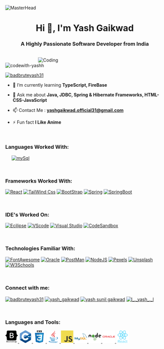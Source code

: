 ![MasterHead](https://user-images.githubusercontent.com/74038190/225813708-98b745f2-7d22-48cf-9150-083f1b00d6c9.gif)
<h1 align="center">Hi 👋, I'm Yash Gaikwad</h1>
<h3 align="center">A Highly Passionate Software Developer from India</h3>
<br>
<img align="right" alt="Coding" width="400" src="https://camo.githubusercontent.com/c1dcb74cc1c1835b1d716f5051499a2814c683c806b15f04b0eba492863703e9/68747470733a2f2f63646e2e6472696262626c652e636f6d2f75736572732f3733303730332f73637265656e73686f74732f363538313234332f6176656e746f2e676966">
<p align="left"> <img src="https://komarev.com/ghpvc/?username=codewith-yashh&label=Profile%20views&color=0e75b6&style=flat" alt="codewith-yashh" /> </p>
<p align="left"> <a href="https://twitter.com/badbruteyash31" target="blank"><img src="https://img.shields.io/twitter/follow/badbruteyash31?logo=twitter&style=for-the-badge" alt="badbruteyash31" /></a> </p>

- 🌱 I’m currently learning **TypeScript, FireBase**

- 💬 Ask me about **Java, JDBC, Spring & Hibernate Frameworks, HTML-CSS-JavaScript**

- 📫 Contact Me : **yashgaikwad.official31@gmail.com**

- ⚡ Fun fact **I Like Anime**
<br>

<h3 align="left">Languages Worked With:</h3>
<p align="left"> 
<a href="https://html.com/" target="blank"><img src="https://img.shields.io/badge/JAVA-grey?style=for-the-badge&labelColor=grey" alt="" /><a/>
<a href="https://html.com/" target="blank"><img src="https://img.shields.io/badge/HTML5-E34F26?style=for-the-badge&logo=html5&logoColor=white" alt="" /><a/>
<a href="https://developer.mozilla.org/en-US/docs/Web/CSS" target="blank"><img src="https://img.shields.io/badge/CSS3-1572B6?style=for-the-badge&logo=css3&logoColor=white" alt="" /><a/>
<a href="https://www.javascript.com/" target="blank"><img src="https://img.shields.io/badge/JavaScript-323330?style=for-the-badge&logo=javascript&logoColor=F7DF1E" alt="" /><a/>
<a href="https://www.json.org/json-en.html" target="blank"><img src="https://img.shields.io/badge/json-5E5C5C?style=for-the-badge&logo=json&logoColor=white" alt="" /><a/>
<a href="https://www.mysql.com/" target="blank"><img src="https://img.shields.io/badge/MySQL-005C84?style=for-the-badge&logo=mysql&logoColor=white" alt="mySql" /></a>
</p>
<br>
  
<h3 align="left">Frameworks Worked With:</h3>
<p align="left">
<a href="https://react.dev/" target="blank"><img src="https://img.shields.io/badge/React-20232A?style=for-the-badge&logo=react&logoColor=61DAFB" alt="React" /><a/>
<a href="https://tailwindcss.com/" target="blank"><img src="https://img.shields.io/badge/Tailwind_CSS-38B2AC?style=for-the-badge&logo=tailwind-css&logoColor=white" alt="TailWind Css" /><a/>
<a href="https://getbootstrap.com/" target="blank"><img src="https://img.shields.io/badge/Bootstrap-563D7C?style=for-the-badge&logo=bootstrap&logoColor=white" alt="BootStrap" /><a/>
<a href="https://spring.io/" target="blank"><img src="https://img.shields.io/badge/Spring-6DB33F?style=for-the-badge&logo=spring&logoColor=white" alt="Spring" /><a/>
<a href="https://spring.io/projects/spring-boot/" target="blank"><img src="https://img.shields.io/badge/Spring_Boot-F2F4F9?style=for-the-badge&logo=spring-boot" alt="SpringBoot" /><a/>
</p>
<br>

<h3 align="left">IDE's Worked On:</h3>
<p align="left"> 
<a href="https://www.eclipse.org/ide/" target="blank"><img src="https://img.shields.io/badge/Eclipse-2C2255?style=for-the-badge&logo=eclipse&logoColor=white" alt="Ecilipse" /><a/>
<a href="https://code.visualstudio.com/" target="blank"><img src="https://img.shields.io/badge/VSCode-0078D4?style=for-the-badge&logo=visual%20studio%20code&logoColor=white" alt="VScode" /><a/>
<a href="https://visualstudio.microsoft.com/" target="blank"><img src="https://img.shields.io/badge/Visual_Studio-5C2D91?style=for-the-badge&logo=visual%20studio&logoColor=white" alt="Visual Studio" /><a/>
<a href="https://codesandbox.io/" target="blank"><img src="https://img.shields.io/badge/Codesandbox-000000?style=for-the-badge&logo=CodeSandbox&logoColor=white" alt="CodeSandbox" /><a/>
</p>
<br>
  
<h3 align="left">Technologies Familiar With:</h3>
<p align="left"> 
<a href="https://fontawesome.com/" target="blank"><img src="https://img.shields.io/badge/Font_Awesome-339AF0?style=for-the-badge&logo=fontawesome&logoColor=white" alt="FontAwesome" /><a/>
<a href="https://www.oracle.com/" target="blank"><img src="https://img.shields.io/badge/Oracle-F80000?style=for-the-badge&logo=Oracle&logoColor=white" alt="Oracle" /></a>
<a href="https://www.postman.com/" target="blank"><img src="https://img.shields.io/badge/Postman-FF6C37?style=for-the-badge&logo=Postman&logoColor=white" alt="PostMan" /><a/>
<a href="https://nodejs.org/en" target="blank"><img src="https://img.shields.io/badge/Node%20js-339933?style=for-the-badge&logo=nodedotjs&logoColor=white" alt="NodeJS" /><a/>
<a href="https://www.pexels.com/" target="blank"><img src="https://img.shields.io/badge/Pexels-05A081?style=for-the-badge&logo=pexels&logoColor=white" alt="Pexels" /><a/>
<a href="https://unsplash.com/" target="blank"><img src="https://img.shields.io/badge/Unsplash-000000?style=for-the-badge&logo=Unsplash&logoColor=white" alt="Unsplash" /><a/>
<a href="https://www.w3schools.com/" target="blank"><img src="https://img.shields.io/badge/W3Schools-04AA6D?style=for-the-badge&logo=W3Schools&logoColor=white" alt="W3Schools" /><a/>
</p>
<br>

<h3 align="left">Connect with me:</h3>
<p align="left">
<a href="https://twitter.com/badbruteyash31" target="blank"><img align="center" src="https://raw.githubusercontent.com/rahuldkjain/github-profile-readme-generator/master/src/images/icons/Social/twitter.svg" alt="badbruteyash31" height="30" width="40" /></a>
<a href="https://linkedin.com/in/yash_gaikwad" target="blank"><img align="center" src="https://raw.githubusercontent.com/rahuldkjain/github-profile-readme-generator/master/src/images/icons/Social/linked-in-alt.svg" alt="yash_gaikwad" height="30" width="40" /></a>
<a href="https://fb.com/yash sunil gaikwad" target="blank"><img align="center" src="https://raw.githubusercontent.com/rahuldkjain/github-profile-readme-generator/master/src/images/icons/Social/facebook.svg" alt="yash sunil gaikwad" height="30" width="40" /></a>
<a href="https://instagram.com/l_._yash_._l" target="blank"><img align="center" src="https://raw.githubusercontent.com/rahuldkjain/github-profile-readme-generator/master/src/images/icons/Social/instagram.svg" alt="l_._yash_._l" height="30" width="40" /></a>
</p>
<br>

<h3 align="left">Languages and Tools:</h3>
<p align="left"> <a href="https://getbootstrap.com" target="_blank" rel="noreferrer"> <img src="https://raw.githubusercontent.com/devicons/devicon/master/icons/bootstrap/bootstrap-plain-wordmark.svg" alt="bootstrap" width="40" height="40"/> </a> <a href="https://www.w3schools.com/cpp/" target="_blank" rel="noreferrer"> <img src="https://raw.githubusercontent.com/devicons/devicon/master/icons/cplusplus/cplusplus-original.svg" alt="cplusplus" width="40" height="40"/> </a> <a href="https://www.w3schools.com/css/" target="_blank" rel="noreferrer"> <img src="https://raw.githubusercontent.com/devicons/devicon/master/icons/css3/css3-original-wordmark.svg" alt="css3" width="40" height="40"/> </a>  <a href="https://www.java.com" target="_blank" rel="noreferrer"> <img src="https://raw.githubusercontent.com/devicons/devicon/master/icons/java/java-original.svg" alt="java" width="40" height="40"/> </a> <a href="https://developer.mozilla.org/en-US/docs/Web/JavaScript" target="_blank" rel="noreferrer"> <img src="https://raw.githubusercontent.com/devicons/devicon/master/icons/javascript/javascript-original.svg" alt="javascript" width="40" height="40"/> </a> <a href="https://www.mysql.com/" target="_blank" rel="noreferrer"> <img src="https://raw.githubusercontent.com/devicons/devicon/master/icons/mysql/mysql-original-wordmark.svg" alt="mysql" width="40" height="40"/> </a> <a href="https://nodejs.org" target="_blank" rel="noreferrer"> <img src="https://raw.githubusercontent.com/devicons/devicon/master/icons/nodejs/nodejs-original-wordmark.svg" alt="nodejs" width="40" height="40"/> </a> <a href="https://www.oracle.com/" target="_blank" rel="noreferrer"> <img src="https://raw.githubusercontent.com/devicons/devicon/master/icons/oracle/oracle-original.svg" alt="oracle" width="40" height="40"/> </a> <a href="https://reactjs.org/" target="_blank" rel="noreferrer"> <img src="https://raw.githubusercontent.com/devicons/devicon/master/icons/react/react-original-wordmark.svg" alt="react" width="40" height="40"/> </a> </p>

